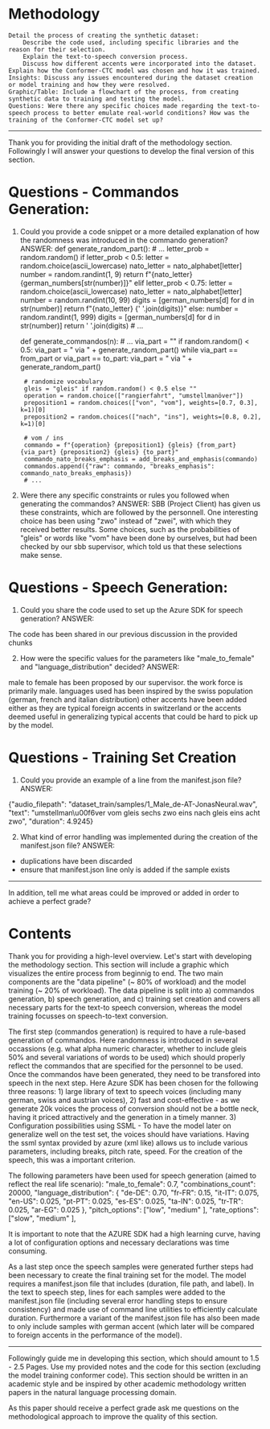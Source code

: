 # Methodology
    Detail the process of creating the synthetic dataset:
        Describe the code used, including specific libraries and the reason for their selection.
        Explain the text-to-speech conversion process.
        Discuss how different accents were incorporated into the dataset.
    Explain how the Conformer-CTC model was chosen and how it was trained.
    Insights: Discuss any issues encountered during the dataset creation or model training and how they were resolved.
    Graphic/Table: Include a flowchart of the process, from creating synthetic data to training and testing the model.
    Questions: Were there any specific choices made regarding the text-to-speech process to better emulate real-world conditions? How was the training of the Conformer-CTC model set up?



---
Thank you for providing the initial draft of the methodology section. Followingly I will
answer your questions to develop the final version of this section.

# Questions - Commandos Generation:
1. Could you provide a code snippet or a more detailed explanation of how the randomness was introduced in the commando generation?
ANSWER: 
	def generate_random_part():
		# ...
		letter_prob = random.random()
		if letter_prob < 0.5:
			letter = random.choice(ascii_lowercase)
			nato_letter = nato_alphabet[letter]
			number = random.randint(1, 9)
			return f"{nato_letter} {german_numbers[str(number)]}"
		elif letter_prob < 0.75:
			letter = random.choice(ascii_lowercase)
			nato_letter = nato_alphabet[letter]
			number = random.randint(10, 99)
			digits = [german_numbers[d] for d in str(number)]
			return f"{nato_letter} {' '.join(digits)}"
		else:
			number = random.randint(1, 999)
			digits = [german_numbers[d] for d in str(number)]
			return ' '.join(digits)
		# ...

	def generate_commandos(n):
		# ...
	        via_part = ""
        if random.random() < 0.5:
            via_part = " via " + generate_random_part()
            while via_part == from_part or via_part == to_part:
                via_part = " via " + generate_random_part()

        # randomize vocabulary
        gleis = "gleis" if random.random() < 0.5 else ""
        operation = random.choice(["rangierfahrt", "umstellmanöver"])
        preposition1 = random.choices(["von", "vom"], weights=[0.7, 0.3], k=1)[0]
        preposition2 = random.choices(["nach", "ins"], weights=[0.8, 0.2], k=1)[0]

        # vom / ins
        commando = f"{operation} {preposition1} {gleis} {from_part} {via_part} {preposition2} {gleis} {to_part}"
        commando_nato_breaks_emphasis = add_breaks_and_emphasis(commando)
        commandos.append({"raw": commando, "breaks_emphasis": commando_nato_breaks_emphasis})
		# ...


2. Were there any specific constraints or rules you followed when generating the commandos?
ANSWER:
SBB (Project Client) has given us these constraints, which are followed by the personnell.
One interesting choice has been using "zwo" instead of "zwei", with which they received
better results. Some choices, such as the probabilities of "gleis" or words like "vom"
have been done by ourselves, but had been checked by our sbb supervisor, which told us
that these selections make sense.

# Questions - Speech Generation:
1. Could you share the code used to set up the Azure SDK for speech generation?
ANSWER:

The code has been shared in our previous discussion in the provided chunks

2. How were the specific values for the parameters like "male_to_female" and "language_distribution" decided?
ANSWER:

male to female has been proposed by our supervisor. the work force is primarily male.
languages used has been inspired by the swiss population (german, french and italian
distribution) other accents have been added either as they are typical foreign accents in
switzerland or the accents deemed useful in generalizing typical accents that could be
hard to pick up by the model.

# Questions - Training Set Creation

1. Could you provide an example of a line from the manifest.json file?
ANSWER:

{"audio_filepath": "dataset_train/samples/1_Male_de-AT-JonasNeural.wav", "text": "umstellman\u00f6ver vom gleis sechs zwo eins  nach gleis eins acht zwo", "duration": 4.9245}


2. What kind of error handling was implemented during the creation of the manifest.json file?
ANSWER:

- duplications have been discarded
- ensure that manifest.json line only is added if the sample exists

---

In addition, tell me what areas could be improved or added in order to achieve a perfect grade?

# Contents

Thank you for providing a high-level overview. Let's start with developing the methodology
section. This section will include a graphic which visualizes the entire process from
beginnig to end. The two main components are the "data pipeline" (~ 80% of workload) and the model training (~ 20% of workload). The data pipeline is split into a) commandos generation, b) speech generation, and c) training set creation and covers all necessary parts for the text-to speech conversion, whereas the model training focusses on speech-to-text conversion.

The first step (commandos generation) is required to have a rule-based generation of
commandos. Here randomness is introduced in several occassions (e.g. what alpha numeric
character, whether to include gleis 50% and several variations of words to be used) which
should properly reflect the commandos that are specified for the personnel to be used.
Once the commandos have been generated, they need to be transfored into speech in the next
step. Here Azure SDK has been chosen for the following three reasons: 1) large library of
text to speech voices (including many german, swiss and austrian voices), 2) fast and
cost-effective - as we generate 20k voices the process of conversion should not be a
bottle neck, having it priced attractively and the generation in a timely manner. 3)
Configuration possibilities using SSML - To have the model later on generalize well on the
test set, the voices should have variations. Having the ssml syntax provided by azure (xml
like) allows us to include various parameters, including breaks, pitch rate, speed. For
the creation of the speech, this was a important criterion.

The following parameters have been used for speech generation (aimed to reflect the real
life scenario): 
	"male_to_female": 0.7,
    "combinations_count": 20000,
    "language_distribution": {
		"de-DE": 0.70,
		"fr-FR": 0.15,
		"it-IT": 0.075,
		"en-US": 0.025,
		"pt-PT": 0.025,
		"es-ES": 0.025,
		"ta-IN": 0.025,
		"tr-TR": 0.025,
		"ar-EG": 0.025
    },
	"pitch_options": ["low", "medium" ],
    "rate_options": ["slow", "medium" ],


It is important to note that the AZURE SDK had a high learning curve, having a lot of
configuration options and necessary declarations was time consuming.

As a last step once the speech samples were generated further steps had been necessary to
create the final training set for the model. The model requires a manifest.json file that
includes (duration, file path, and label). In the text to speech step, lines for each
samples were added to the manifest.json file (including several error handling steps to
ensure consistency) and made use of command line utilities to efficiently calculate
duration. Furthermore a variant of the manifest.json file has also been made to only
include samples with german accent (which later will be compared to foreign accents in the
performance of the model).

---
Followingly guide me in developing this section, which should amount to 1.5 - 2.5 Pages.
Use my provided notes and the code for this section (excluding the model training
conformer code). This section should be written in an academic style and be inspired by
other academic methodology written papers in the natural language processing domain.

As this paper should receive a perfect grade ask me questions on the methodological
approach to improve the quality of this section.
